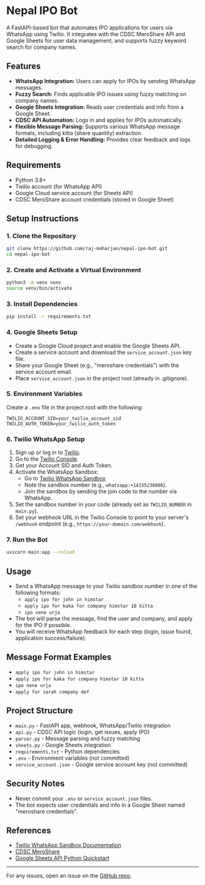# Nepal IPO Bot

A FastAPI-based bot that automates IPO applications for users via WhatsApp using Twilio. It integrates with the CDSC MeroShare API and Google Sheets for user data management, and supports fuzzy keyword search for company names.

## Features
- **WhatsApp Integration:** Users can apply for IPOs by sending WhatsApp messages.
- **Fuzzy Search:** Finds applicable IPO issues using fuzzy matching on company names.
- **Google Sheets Integration:** Reads user credentials and info from a Google Sheet.
- **CDSC API Automation:** Logs in and applies for IPOs automatically.
- **Flexible Message Parsing:** Supports various WhatsApp message formats, including kitta (share quantity) extraction.
- **Detailed Logging & Error Handling:** Provides clear feedback and logs for debugging.

## Requirements
- Python 3.8+
- Twilio account (for WhatsApp API)
- Google Cloud service account (for Sheets API)
- CDSC MeroShare account credentials (stored in Google Sheet)

## Setup Instructions

### 1. Clone the Repository
```bash
git clone https://github.com/raj-maharjan/nepal-ipo-bot.git
cd nepal-ipo-bot
```

### 2. Create and Activate a Virtual Environment
```bash
python3 -m venv venv
source venv/bin/activate
```

### 3. Install Dependencies
```bash
pip install -r requirements.txt
```

### 4. Google Sheets Setup
- Create a Google Cloud project and enable the Google Sheets API.
- Create a service account and download the `service_account.json` key file.
- Share your Google Sheet (e.g., "meroshare credentials") with the service account email.
- Place `service_account.json` in the project root (already in .gitignore).

### 5. Environment Variables
Create a `.env` file in the project root with the following:
```
TWILIO_ACCOUNT_SID=your_twilio_account_sid
TWILIO_AUTH_TOKEN=your_twilio_auth_token
```

### 6. Twilio WhatsApp Setup
1. Sign up or log in to [Twilio](https://www.twilio.com/).
2. Go to the [Twilio Console](https://console.twilio.com/).
3. Get your Account SID and Auth Token.
4. Activate the WhatsApp Sandbox:
   - Go to [Twilio WhatsApp Sandbox](https://www.twilio.com/console/sms/whatsapp/sandbox)
   - Note the sandbox number (e.g., `whatsapp:+14155238886`).
   - Join the sandbox by sending the join code to the number via WhatsApp.
5. Set the sandbox number in your code (already set as `TWILIO_NUMBER` in `main.py`).
6. Set your webhook URL in the Twilio Console to point to your server's `/webhook` endpoint (e.g., `https://your-domain.com/webhook`).

### 7. Run the Bot
```bash
uvicorn main:app --reload
```

## Usage
- Send a WhatsApp message to your Twilio sandbox number in one of the following formats:
  - `apply ipo for john in himstar`
  - `apply ipo for kaka for company himstar 10 kitta`
  - `ipo nene urja`
- The bot will parse the message, find the user and company, and apply for the IPO if possible.
- You will receive WhatsApp feedback for each step (login, issue found, application success/failure).

## Message Format Examples
- `apply ipo for john in himstar`
- `apply ipo for kaka for company himstar 10 kitta`
- `ipo nene urja`
- `apply for sarah company def`

## Project Structure
- `main.py` - FastAPI app, webhook, WhatsApp/Twilio integration
- `api.py` - CDSC API logic (login, get issues, apply IPO)
- `parser.py` - Message parsing and fuzzy matching
- `sheets.py` - Google Sheets integration
- `requirements.txt` - Python dependencies
- `.env` - Environment variables (not committed)
- `service_account.json` - Google service account key (not committed)

## Security Notes
- Never commit your `.env` or `service_account.json` files.
- The bot expects user credentials and info in a Google Sheet named "meroshare credentials".

## References
- [Twilio WhatsApp Sandbox Documentation](https://www.twilio.com/docs/whatsapp/sandbox)
- [CDSC MeroShare](https://meroshare.cdsc.com.np/)
- [Google Sheets API Python Quickstart](https://developers.google.com/sheets/api/quickstart/python)

---

For any issues, open an issue on the [GitHub repo](https://github.com/raj-maharjan/nepal-ipo-bot). 